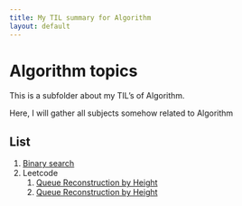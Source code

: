 ```yaml
---
title: My TIL summary for Algorithm
layout: default
---
```


# Algorithm topics

This is a subfolder about my TIL’s of Algorithm.

Here, I will gather all subjects somehow related to Algorithm

## List

1. [Binary search](binary_search.html)
2. Leetcode
    1. [Queue Reconstruction by Height](leetcode/queue_reconstruction.html)
    2. [Queue Reconstruction by Height](leetcode/coin_change_2.html)
